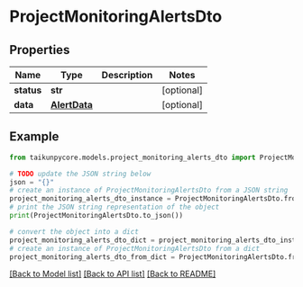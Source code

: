 # ProjectMonitoringAlertsDto


## Properties

Name | Type | Description | Notes
------------ | ------------- | ------------- | -------------
**status** | **str** |  | [optional] 
**data** | [**AlertData**](AlertData.md) |  | [optional] 

## Example

```python
from taikunpycore.models.project_monitoring_alerts_dto import ProjectMonitoringAlertsDto

# TODO update the JSON string below
json = "{}"
# create an instance of ProjectMonitoringAlertsDto from a JSON string
project_monitoring_alerts_dto_instance = ProjectMonitoringAlertsDto.from_json(json)
# print the JSON string representation of the object
print(ProjectMonitoringAlertsDto.to_json())

# convert the object into a dict
project_monitoring_alerts_dto_dict = project_monitoring_alerts_dto_instance.to_dict()
# create an instance of ProjectMonitoringAlertsDto from a dict
project_monitoring_alerts_dto_from_dict = ProjectMonitoringAlertsDto.from_dict(project_monitoring_alerts_dto_dict)
```
[[Back to Model list]](../README.md#documentation-for-models) [[Back to API list]](../README.md#documentation-for-api-endpoints) [[Back to README]](../README.md)


